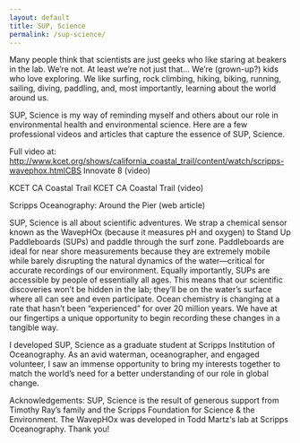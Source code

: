 ```yaml
---
layout: default
title: SUP, Science
permalink: /sup-science/
---
```


Many people think that scientists are just geeks who like staring at beakers in the lab. We’re not. At least we’re not just that... We’re (grown-up?) kids who love exploring. We like surfing, rock climbing, hiking, biking, running, sailing, diving, paddling, and, most importantly, learning about the world around us.

SUP, Science is my way of reminding myself and others about our role in environmental health and environmental science. Here are a few professional videos and articles that capture the essence of SUP, Science.

Full video at: http://www.kcet.org/shows/california_coastal_trail/content/watch/scripps-wavephox.htmlCBS Innovate 8 (video)

KCET CA Coastal Trail KCET CA Coastal Trail (video)

Scripps Oceanography: Around the Pier (web article)

SUP, Science is all about scientific adventures. We strap a chemical sensor known as the WavepHOx (because it measures pH and oxygen) to Stand Up Paddleboards (SUPs) and paddle through the surf zone. Paddleboards are ideal for near shore measurements because they are extremely mobile while barely disrupting the natural dynamics of the water—critical for accurate recordings of our environment. Equally importantly, SUPs are accessible by people of essentially all ages. This means that our scientific discoveries won’t be hidden in the lab; they’ll be on the water’s surface where all can see and even participate. Ocean chemistry is changing at a rate that hasn’t been “experienced” for over 20 million years. We have at our fingertips a unique opportunity to begin recording these changes in a tangible way.

I developed SUP, Science as a graduate student at Scripps Institution of Oceanography. As an avid waterman, oceanographer, and engaged volunteer, I saw an immense opportunity to bring my interests together to match the world’s need for a better understanding of our role in global change.

Acknowledgements: SUP, Science is the result of generous support from Timothy Ray’s family and the Scripps Foundation for Science & the Environment. The WavepHOx was developed in Todd Martz‘s lab at Scripps Oceanography. Thank you!
